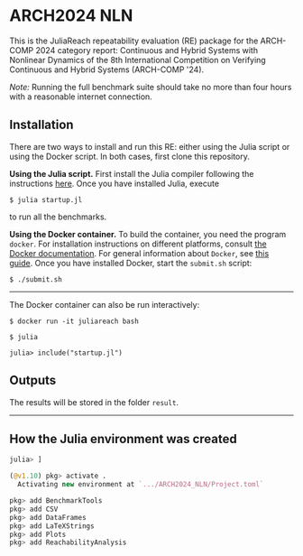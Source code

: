 # ARCH2024 NLN

This is the JuliaReach repeatability evaluation (RE) package for the ARCH-COMP
2024 category report: Continuous and Hybrid Systems with Nonlinear Dynamics
of the 8th International Competition on Verifying Continuous and Hybrid Systems
(ARCH-COMP '24).

*Note:* Running the full benchmark suite should take no more than four hours
with a reasonable internet connection.

## Installation

There are two ways to install and run this RE: either using the Julia script or
using the Docker script.
In both cases, first clone this repository.


**Using the Julia script.**
First install the Julia compiler following the instructions
[here](http://julialang.org/downloads).
Once you have installed Julia, execute

```shell
$ julia startup.jl
```

to run all the benchmarks.


**Using the Docker container.**
To build the container, you need the program `docker`.
For installation instructions on different platforms, consult
[the Docker documentation](https://docs.docker.com/install/).
For general information about `Docker`, see
[this guide](https://docs.docker.com/get-started/).
Once you have installed Docker, start the `submit.sh` script:

```shell
$ ./submit.sh
```

---

The Docker container can also be run interactively:

```shell
$ docker run -it juliareach bash

$ julia

julia> include("startup.jl")
```

## Outputs

The results will be stored in the folder `result`.

---

## How the Julia environment was created

```julia
julia> ]

(@v1.10) pkg> activate .
  Activating new environment at `.../ARCH2024_NLN/Project.toml`

pkg> add BenchmarkTools
pkg> add CSV
pkg> add DataFrames
pkg> add LaTeXStrings
pkg> add Plots
pkg> add ReachabilityAnalysis
```
